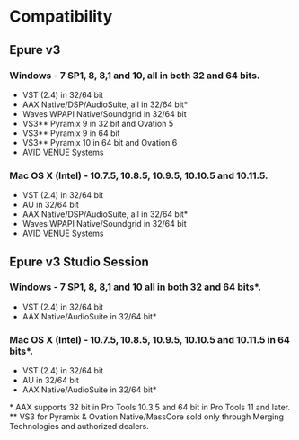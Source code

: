 # Compatibility

## Epure v3

### Windows - 7 SP1, 8, 8,1 and 10, all in both 32 and 64 bits.

- VST (2.4) in 32/64 bit
- AAX Native/DSP/AudioSuite, all in 32/64 bit*
- Waves WPAPI Native/Soundgrid in 32/64 bit
- VS3** Pyramix 9 in 32 bit and Ovation 5
- VS3** Pyramix 9 in 64 bit
- VS3** Pyramix 10 in 64 bit and Ovation 6
- AVID VENUE Systems

### Mac OS X (Intel) - 10.7.5, 10.8.5, 10.9.5, 10.10.5 and 10.11.5.

- VST (2.4) in 32/64 bit
- AU in 32/64 bit
- AAX Native/DSP/AudioSuite, all in 32/64 bit*
- Waves WPAPI Native/Soundgrid in 32/64 bit
- AVID VENUE Systems

## Epure v3 Studio Session

### Windows - 7 SP1, 8, 8,1 and 10 all in both 32 and 64 bits*.

- VST (2.4) in 32/64 bit
- AAX Native/AudioSuite in 32/64 bit*

### Mac OS X (Intel) - 10.7.5, 10.8.5, 10.9.5, 10.10.5 and 10.11.5 in 64 bits*.

- VST (2.4) in 32/64 bit
- AU in 32/64 bit
- AAX Native/AudioSuite in 32/64 bit*

\* AAX supports 32 bit in Pro Tools 10.3.5 and 64 bit in Pro Tools 11 and later.  
\** VS3 for Pyramix & Ovation Native/MassCore sold only through Merging Technologies and authorized dealers.